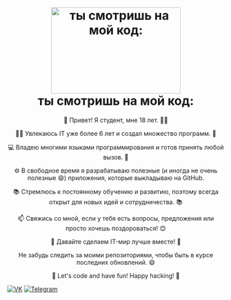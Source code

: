 <!-- Заголовок с анимацией -->
<h1 align="center">
  <img src="https://media.giphy.com/media/iJJ6E58EttmFqgLo96/giphy.gif" alt="ты смотришь на мой код:" width="300" height="200" />
  <br>
  ты смотришь на мой код:
</h1>

<!-- Информация обо мне -->
<p align="center">
  👋 Привет! Я студент, мне 18 лет. 👨‍🎓
</p>

<!-- Интересы и достижения -->
<p align="center">
  👨‍💻 Увлекаюсь IT уже более 6 лет и создал множество программ. 🚀
</p>

<!-- Навыки программирования -->
<p align="center">
  💻 Владею многими языками программирования и готов принять любой вызов. 🌟
</p>

<!-- Приложения на GitHub -->
<p align="center">
  ⚙️ В свободное время я разрабатываю полезные (и иногда не очень полезные 😄) приложения, которые выкладываю на GitHub.
</p>

<!-- Обучение и сотрудничество -->
<p align="center">
  📚 Стремлюсь к постоянному обучению и развитию, поэтому всегда открыт для новых идей и сотрудничества. 📚
</p>

<!-- Контактная информация -->
<p align="center">
  📫 Свяжись со мной, если у тебя есть вопросы, предложения или просто хочешь поздороваться! 😊
</p>

<!-- Приглашение к сотрудничеству -->
<p align="center">
  🌟 Давайте сделаем IT-мир лучше вместе! 🌟
</p>

<!-- Подпись и приколы -->
<p align="center">
  Не забудь следить за моими репозиториями, чтобы быть в курсе последних обновлений. 😄
</p>

<p align="center">
  🚀 Let's code and have fun! Happy hacking! 🚀
</p>

[![VK](https://img.shields.io/badge/-VK-blue?style=flat-square&logo=vk&logoColor=white)](https://vk.com/id516616309)  [![Telegram](https://img.shields.io/badge/-Telegram-blue?style=flat-square&logo=telegram&logoColor=white)](https://t.me/KapuStencka)


